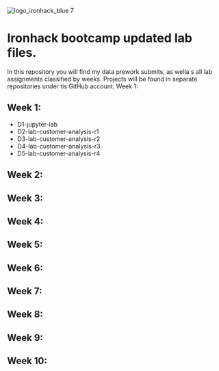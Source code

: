 ![logo_ironhack_blue 7](https://user-images.githubusercontent.com/23629340/40541063-a07a0a8a-601a-11e8-91b5-2f13e4e6b441.png)

# Ironhack bootcamp updated lab files.
In this repository you will find my data prework submits, as wella s all lab assignments classified by weeks.
Projects will be found in separate repositories under tis GitHub account.
Week 1: 
  

## Week 1:  
* D1-jupyter-lab  
* D2-lab-customer-analysis-r1  
* D3-lab-customer-analysis-r2  
* D4-lab-customer-analysis-r3
* D5-lab-customer-analysis-r4
  
## Week 2:  

## Week 3:  

## Week 4:  

## Week 5:  

## Week 6:  

## Week 7:  

## Week 8:  

## Week 9:  

## Week 10:   
